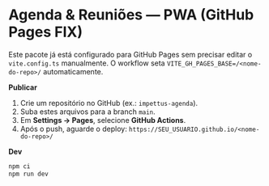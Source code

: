 # Agenda & Reuniões — PWA (GitHub Pages FIX)

Este pacote já está configurado para GitHub Pages sem precisar editar o `vite.config.ts` manualmente.
O workflow seta `VITE_GH_PAGES_BASE=/<nome-do-repo>/` automaticamente.

**Publicar**
1. Crie um repositório no GitHub (ex.: `impettus-agenda`).
2. Suba estes arquivos para a branch `main`.
3. Em **Settings → Pages**, selecione **GitHub Actions**.
4. Após o push, aguarde o deploy: `https://SEU_USUARIO.github.io/<nome-do-repo>/`

**Dev**
```bash
npm ci
npm run dev
```
